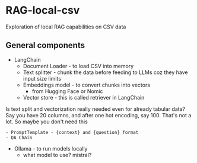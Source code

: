 # RAG-local-csv
Exploration of local RAG capabilities on CSV data

## General components
- LangChain
    - Document Loader - to load CSV into memory
    - Text splitter - chunk the data before feeding to LLMs coz they have input size limits
    - Embeddings model - to convert chunks into vectors
        - from Hugging Face or Nomic
    - Vector store - this is called retriever in LangChain

Is text split and vectorization really needed even for already tabular data? Say you have 20 columns, and after one hot encoding, say 100. That's not a lot. So maybe you don't need this

    - PromptTemplate - {context} and {question} format
    - QA Chain

- Ollama - to run models locally
    - what model to use? mistral?